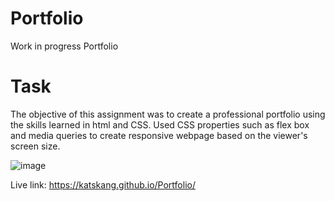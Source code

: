 # Portfolio
Work in progress Portfolio

# Task
The objective of this assignment was to create a professional portfolio using the skills learned in html and CSS.
Used CSS properties such as flex box and media queries to create responsive webpage based on the viewer's screen size.

![image](https://user-images.githubusercontent.com/105574653/179386783-21a7f313-7550-4954-867b-7523b01df988.png)

Live link: https://katskang.github.io/Portfolio/
